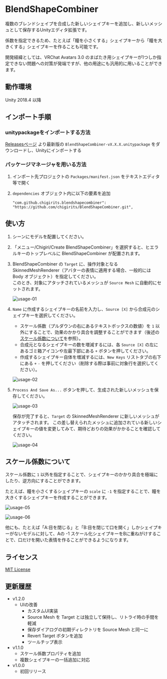 # BlendShapeCombiner

複数のブレンドシェイプを合成した新しいシェイプキーを追加し、新しいメッシュとして保存するUnityエディタ拡張です。

係数を指定できるため、たとえば「瞳を小さくする」シェイプキーから「瞳を大きくする」シェイプキーを作ることも可能です。

開発経緯としては、VRChat Avatars 3.0 のまばたき用シェイプキーが1つしか指定できない問題への対策が発端ですが、他の用途にも汎用的に用いることができます。

## 動作環境

Unity 2018.4 以降

## インポート手順

### unitypackageをインポートする方法

[Releasesページ](https://github.com/chigirits/BlendShapeCombiner/releases) より最新版の `BlendShapeCombiner-vX.X.X.unitypackage` をダウンロードし、Unityにインポートする

### パッケージマネージャを用いる方法

1. インポート先プロジェクトの `Packages/manifest.json` をテキストエディタ等で開く
2. `dependencies` オブジェクト内に以下の要素を追加
   
   ```
   "com.github.chigirits.blendshapecombiner": "https://github.com/chigirits/BlendShapeCombiner.git",
   ```

## 使い方

1. シーンにモデルを配置してください。
2. 「メニュー/Chigiri/Create BlendShapeCombiner」を選択すると、ヒエラルキーのトップレベルに BlendShapeCombiner が配置されます。
3. BlendShapeCombiner の `Target` に、操作対象となる SkinnedMeshRenderer（アバターの表情に適用する場合、一般的には Body オブジェクト）を指定してください。<br>
   このとき、対象にアタッチされているメッシュが `Source Mesh` に自動的にセットされます。
   
   ![usage-01](https://user-images.githubusercontent.com/61717977/93739727-edafd580-fc23-11ea-983d-fd2c7836ebad.png)
4. `Name` に作成するシェイプキーの名前を入力し、`Source [X]` から合成元のシェイプキーを選択してください。
   
   - スケール係数（プルダウンの右にあるテキストボックスの数値）を `1` 以外にすることで、効果のかかり具合を調整することができます（後述の[スケール係数について](#スケール係数について)を参照）。
   - 合成元となるシェイプキーの数を増減するには、各 `Source [X]` の左にあるゴミ箱アイコンや左最下部にある `+` ボタンを押してください。
   - 作成するシェイプキー自体を増減するには、`New Keys` リストタブの右下にある `+` `-` を押してください（削除する際は事前に対象行を選択してください）。
   
   ![usage-02](https://user-images.githubusercontent.com/61717977/93739733-f2748980-fc23-11ea-9ff2-d3abe91057e0.png)
5. `Process And Save As...` ボタンを押して、生成された新しいメッシュを保存してください。
   
   ![usage-03](https://user-images.githubusercontent.com/61717977/93739737-f4d6e380-fc23-11ea-9118-d287db6226ec.png)

   保存が完了すると、`Target` の SkinnedMeshRenderer に新しいメッシュがアタッチされます。
   この差し替えられたメッシュに追加されている新しいシェイプキーの値を変更してみて、期待どおりの効果がかかることを確認してください。
   
   ![usage-04](https://user-images.githubusercontent.com/61717977/93739742-f7393d80-fc23-11ea-8686-1493f870986c.png)

## スケール係数について

スケール係数に `1` 以外を指定することで、シェイプキーのかかり具合を極端にしたり、逆方向にすることができます。

たとえば、瞳を小さくするシェイプキーの `scale` に `-1` を指定することで、瞳を大きくするシェイプキーを作成することができます。

![usage-05](https://user-images.githubusercontent.com/61717977/92988185-1b9a6900-f504-11ea-84c4-aa234108caa5.png)

![usage-06](https://user-images.githubusercontent.com/61717977/92988187-1e955980-f504-11ea-8262-2dfc5dea82d2.png)

他にも、たとえば「A:目を閉じる」と「B:目を閉じて口を開く」しかシェイプキーがないモデルに対して、Aの -1 スケール化シェイプキーをBに重ねがけすることで、口だけを開いた表情を作ることができるようになります。

## ライセンス

[MIT License](./LICENSE)

## 更新履歴

- v1.2.0
  - UIの改善
    - カスタムUI実装
    - Source Mesh を Target とは独立して保持し、リトライ時の手間を軽減
    - 保存ダイアログの初期ディレクトリを Source Mesh と同一に
    - Revert Target ボタンを追加
    - ツールチップ表示
- v1.1.0
  - スケール係数プロパティを追加
  - 複数シェイプキーの一括追加に対応
- v1.0.0
  - 初回リリース
